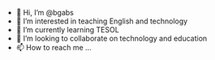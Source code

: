 - 👋 Hi, I’m @bgabs
- 👀 I’m interested in teaching English and technology
- 🌱 I’m currently learning TESOL
- 💞️ I’m looking to collaborate on technology and education
- 📫 How to reach me ...

<!---
bgabs/bgabs is a ✨ special ✨ repository because its `README.md` (this file) appears on your GitHub profile.
You can click the Preview link to take a look at your changes.
--->
